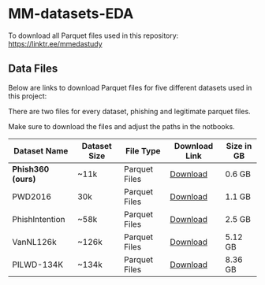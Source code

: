 # MM-datasets-EDA

To download all Parquet files used in this repository: https://linktr.ee/mmedastudy

## Data Files

Below are links to download Parquet files for five different datasets used in this project:

There are two files for every dataset, phishing and legitimate parquet files.

Make sure to download the files and adjust the paths in the notbooks.

| Dataset Name | Dataset Size |  File Type              | Download Link                             | Size in GB   |
|--------------|---------------|---------|-------------------------------------------|--------------|
| **Phish360 (ours)** | ~11k | Parquet Files    | [Download](https://drive.google.com/drive/u/3/folders/1ulQYtb63pZlhgcKMuTeiDze1onsY1yKT) | 0.6 GB
| PWD2016       | 30k | Parquet Files    | [Download](https://drive.google.com/drive/folders/1IWip7RW_p8iISYMAT-Db_pFIp4BWb_sn?usp=drive_link)  | 1.1 GB
| PhishIntention | ~58k | Parquet Files    | [Download](https://drive.google.com/drive/folders/1VsApDC3kYFu7HJ2joYN-klG4jIvOQLkQ?usp=drive_link) | 2.5 GB
| VanNL126k | ~126k | Parquet Files    | [Download](https://drive.google.com/drive/folders/1JzcYGREyEewglE-uWWZqdQA8Sz0iBiWh?usp=drive_link) | 5.12 GB
| PILWD-134K | ~134k | Parquet Files    | [Download](https://drive.google.com/drive/u/4/folders/1TYwUehoq4pFGYnvn8iXQqtSbS788mgLi)  | 8.36 GB
